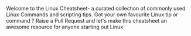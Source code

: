 Welcome to the Linux Cheatsheet- a curated collection of commonly used Linux Commands and scripting tips.
Got your own favourite Linux tip or command ? Raise a Pull Request and let's make this cheatsheet an awesome resource for anyone starting out Linux

